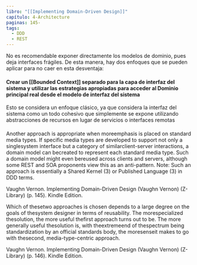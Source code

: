 ```yaml
---
libro: "[[Implementing Domain-Driven Design]]"
capítulo: 4-Architecture
paginas: 145-
tags:
  - DDD
  - REST
---
```

No es recomendable exponer directamente los modelos de dominio, pues deja interfaces frágiles. De esta manera, hay dos enfoques que se pueden aplicar para no caer en esta desventaja:

#### Crear un [[Bounded Context]] separado para la capa de interfaz del sistema y utilizar las estrategias  apropiadas  para acceder  al Dominio principal  real desde el modelo  de interfaz del sistema

Esto se considera un enfoque clásico, ya que considera la interfaz del sistema como un todo cohesivo que simplemente se expone  utilizando abstracciones  de recursos en lugar de servicios  o interfaces remotas


#### 
Another approach is appropriate when moreemphasis is placed on standard media types. If specific media  types are developed to support not only a singlesystem interface but a category of similarclient-server  interactions, a domain model can becreated to represent each standard media type. Such a domain model  might even bereused across clients and servers, although some REST and SOA proponents view this as an  anti-pattern. Note: Such an approach is essentially a Shared Kernel (3) or Published Language (3)  in DDD terms. 

Vaughn Vernon. Implementing Domain-Driven Design (Vaughn Vernon) (Z-Library) (p. 145). Kindle Edition. 

Which of thesetwo approaches is chosen depends to a large degree on the goals of thesystem designer in  terms of reusability. The morespecialized thesolution, the more useful thefirst approach turns out to be. The  more generally useful thesolution is, with theextremeend of thespectrum being standardization by an official  standards body, the moresenseit makes to go with thesecond, media-type-centric approach. 

Vaughn Vernon. Implementing Domain-Driven Design (Vaughn Vernon) (Z-Library) (p. 146). Kindle Edition. 